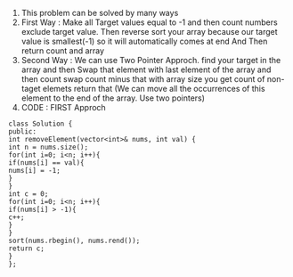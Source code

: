 1. This problem can be solved by many ways
2. First Way : Make all Target values equal to -1 and then count numbers exclude target value. Then reverse sort your array because our target value is smallest(-1) so it will automatically comes at end And Then return count and array
3. Second Way : We can use Two Pointer Approch. find your target in the array and then Swap that element with last element of the array and then count swap count minus that with array size you get count of non-taget elemets return that (We can move all the occurrences of this element to the end of the array. Use two pointers)
4. CODE : FIRST Approch
```
class Solution {
public:
int removeElement(vector<int>& nums, int val) {
int n = nums.size();
for(int i=0; i<n; i++){
if(nums[i] == val){
nums[i] = -1;
}
}
int c = 0;
for(int i=0; i<n; i++){
if(nums[i] > -1){
c++;
}
}
sort(nums.rbegin(), nums.rend());
return c;
}
};
```
​